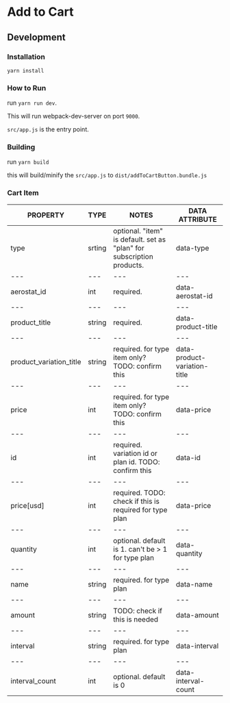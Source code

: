 # Add to Cart

## Development

### Installation

```
yarn install
```

### How to Run

run `yarn run dev`.

This will run webpack-dev-server on port `9000`.

`src/app.js` is the entry point.

### Building

run `yarn build`

this will build/minify the `src/app.js` to `dist/addToCartButton.bundle.js`

### Cart Item

PROPERTY                |TYPE     |NOTES                                                                       |DATA ATTRIBUTE
---|---|---|---
type                    |srting   |optional. "item" is default. set as "plan" for subscription products.  	   |data-type
---|---|---|---
aerostat_id             |int      |required.                                                              	   |data-aerostat-id
---|---|---|---
product_title           |string   |required.                                                              	   |data-product-title
---|---|---|---
product_variation_title |string   |required. for type item only? TODO: confirm this                       	   |data-product-variation-title
---|---|---|---
price                   |int      |required. for type item only? TODO: confirm this                       	   |data-price
---|---|---|---
id                      |int      |required. variation id or plan id. TODO: confirm this                  	   |data-id
---|---|---|---
price[usd]              |int      |required. TODO: check if this is required for type plan                	   |data-price
---|---|---|---
quantity                |int      |optional. default is 1. can't be > 1 for type plan                     	   |data-quantity
---|---|---|---
name                    |string   |required. for type plan                                                	   |data-name
---|---|---|---
amount                  |string   |TODO: check if this is needed                                          	   |data-amount
---|---|---|---
interval                |string   |required. for type plan                                                	   |data-interval
---|---|---|---
interval_count          |int      |optional. default is 0                                                 	   |data-interval-count

